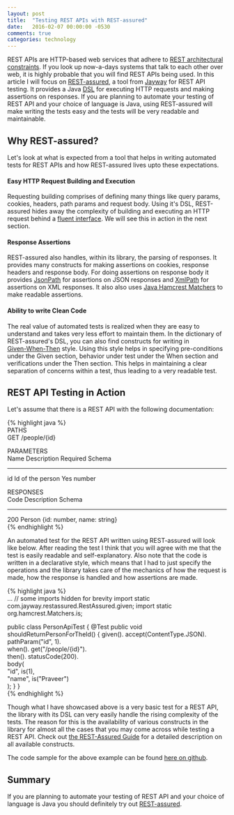 ```yaml
---
layout: post
title:  "Testing REST APIs with REST-assured"
date:   2016-02-07 00:00:00 -0530
comments: true
categories: technology
---
```


REST APIs are HTTP-based web services that adhere to [REST architectural constraints][REST]. If you look 
up now-a-days systems that talk to each other over web, it is highly probable that you will find REST APIs being used. 
In this article I will focus on [REST-assured][RestAssured], a tool from [Jayway][Jayway] for REST API testing. 
It provides a Java [DSL][DSL] for executing HTTP requests and making assertions on responses. If you are planning to 
automate your testing of REST API and your choice of language is Java, using REST-assured will make writing the 
tests easy and the tests will be very readable and maintainable.

## Why REST-assured?
Let's look at what is expected from a tool that helps in writing automated tests for REST APIs and how 
REST-assured lives upto these expectations. 

#### Easy HTTP Request Building and Execution
Requesting building comprises of defining many things like query params, cookies, headers, path params 
and request body. Using it's DSL, REST-assured hides away the complexity of building and executing an HTTP 
request behind a [fluent interface][FluentInterface]. We will see this in action in the next section.

#### Response Assertions
REST-assured also handles, within its library, the parsing of responses. It provides many constructs for making 
assertions on cookies, response headers and response body. For doing assertions on response body it provides 
[JsonPath][JsonPath] for assertions on JSON responses and [XmlPath][XmlPath] for assertions on XML responses. 
It also also uses [Java Hamcrest Matchers][Hamcrest] to make readable assertions.

#### Ability to write Clean Code
The real value of automated tests is realized when they are easy to understand and takes very less effort to 
maintain them. In the dictionary of REST-assured's DSL, you can also find constructs for writing in  
[Given-When-Then][GivenWhenThen] style. Using this style helps in specifying pre-conditions under the Given section, 
behavior under test under the When section and verifications under the Then section. This helps in maintaining a clear 
separation of concerns within a test, thus leading to a very readable test.
 
## REST API Testing in Action
Let's assume that there is a REST API with the following documentation:
 
{% highlight java %}  
PATHS  
GET /people/{id}  

PARAMETERS  
Name    Description         Required        Schema  
----    -----------         --------        ------  
id      Id of the person    Yes             number  

RESPONSES  
Code    Description         Schema  
----    -----------         ------  
200     Person              {id: number, name: string}  
{% endhighlight %}  

An automated test for the REST API written using REST-assured will look like below. After reading the test 
I think that you will agree with me that the test is easily readable and self-explanatory. Also note that the 
code is written in a declarative style, which means that I had to just specify the operations and 
the library takes care of the mechanics of how the request is made, how the response is handled and how assertions 
are made.

{% highlight java %}  
... // some imports hidden for brevity
import static com.jayway.restassured.RestAssured.given;
import static org.hamcrest.Matchers.is;

public class PersonApiTest {
    @Test
    public void shouldReturnPersonForTheId() {
        given().
            accept(ContentType.JSON).
            pathParam("id", 1).        
        when().
            get("/people/{id}").            
        then().
            statusCode(200).            
            body(                       
                "id", is(1),            
                "name", is("Praveer")   
            );
    }
}  
{% endhighlight %}  

Though what I have showcased above is a very basic test for a REST API, the library with its DSL can very 
easily handle the rising complexity of the tests. The reason for this is the availability of various 
constructs in the library for almost all the cases that you may come across while testing a REST API. 
Check out [the REST-Assured Guide][RestAssuredGuide] for a detailed description on all available constructs. 

The code sample for the above example can be found [here on github][CodeSample]. 

## Summary
If you are planning to automate your testing of REST API and your choice of language is Java you should definitely 
try out [REST-assured][RestAssured].

[Jayway]: http://www.jayway.com
[RestAssured]: https://github.com/jayway/rest-assured
[RestAssuredGuide]: https://github.com/jayway/rest-assured/wiki/Usage
[GivenWhenThen]: http://martinfowler.com/bliki/GivenWhenThen.html
[CodeSample]: https://github.com/praveer09/api-testing-rest-assured
[REST]: https://en.wikipedia.org/wiki/Representational_state_transfer#Architectural_constraints
[DSL]: https://en.wikipedia.org/wiki/Domain-specific_language
[FluentInterface]: http://martinfowler.com/bliki/FluentInterface.html
[JsonPath]: http://static.javadoc.io/com.jayway.restassured/json-path/2.8.0/com/jayway/restassured/path/json/JsonPath.html
[XmlPath]: http://static.javadoc.io/com.jayway.restassured/xml-path/2.8.0/com/jayway/restassured/path/xml/XmlPath.html
[Hamcrest]: http://hamcrest.org/JavaHamcrest/
